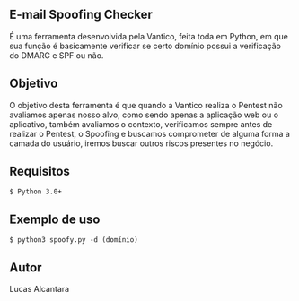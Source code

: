 ## E-mail Spoofing Checker

É uma ferramenta desenvolvida pela Vantico, feita toda em Python, em que sua função é basicamente verificar se certo domínio possui a verificação do DMARC e SPF ou não.

## Objetivo

O objetivo desta ferramenta é que quando a Vantico realiza o Pentest não avaliamos apenas nosso alvo, como sendo apenas a aplicação web ou o aplicativo, também avaliamos o contexto, verificamos sempre antes de realizar o Pentest, o Spoofing e buscamos comprometer de alguma forma a camada do usuário, iremos buscar outros riscos presentes no negócio.

## Requisitos
```
$ Python 3.0+
```

## Exemplo de uso
```
$ python3 spoofy.py -d (domínio)
```

## Autor

Lucas Alcantara
